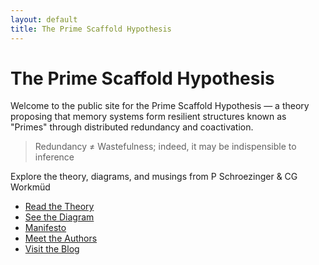 ```yaml
---
layout: default
title: The Prime Scaffold Hypothesis
---
```


<link rel="stylesheet" href="https://cdn.jsdelivr.net/npm/@shoelace-style/shoelace@2.15.0/cdn/themes/light.css">

# The Prime Scaffold Hypothesis

Welcome to the public site for the Prime Scaffold Hypothesis — a theory proposing that memory systems form resilient structures known as "Primes" through distributed redundancy and coactivation.

>
> Redundancy ≠ Wastefulness; indeed, it may be indispensible to inference
>

Explore the theory, diagrams, and musings from P Schroezinger & CG Workmüd

- [Read the Theory](theory.md)
- [See the Diagram](graphviz/prime_diagram.dot)
- [Manifesto](manifesto.md)
- [Meet the Authors](about.md)
- [Visit the Blog](blog.md)

<!-- trigger rebuild -->

